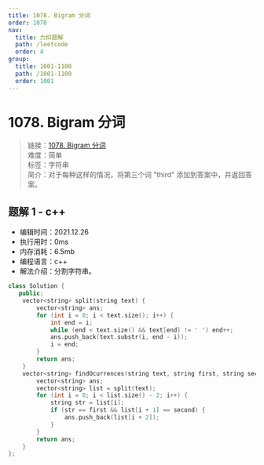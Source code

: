 ```yaml
---
title: 1078. Bigram 分词
order: 1078
nav:
  title: 力扣题解
  path: /leetcode
  order: 4
group:
  title: 1001-1100
  path: /1001-1100
  order: 1001
---
```


# 1078. Bigram 分词
    
> 链接：[1078. Bigram 分词](https://leetcode-cn.com/problems/occurrences-after-bigram/)  
> 难度：简单  
> 标签：字符串  
> 简介：对于每种这样的情况，将第三个词 "third" 添加到答案中，并返回答案。
      
## 题解 1 - c++
- 编辑时间：2021.12.26
- 执行用时：0ms
- 内存消耗：6.5mb
- 编程语言：c++
- 解法介绍：分割字符串。
```c++
class Solution {
   public:
    vector<string> split(string text) {
        vector<string> ans;
        for (int i = 0; i < text.size(); i++) {
            int end = i;
            while (end < text.size() && text[end] != ' ') end++;
            ans.push_back(text.substr(i, end - i));
            i = end;
        }
        return ans;
    }
    vector<string> findOcurrences(string text, string first, string second) {
        vector<string> ans;
        vector<string> list = split(text);
        for (int i = 0; i < list.size() - 2; i++) {
            string str = list[i];
            if (str == first && list[i + 1] == second) {
                ans.push_back(list[i + 2]);
            }
        }
        return ans;
    }
};
```

      